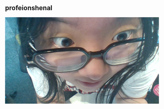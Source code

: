 ## profeionshenal

![addfsfgauigsfguio](https://github.com/wellyhacks/wellyhacks.github.io/blob/83441c8a12be407bb8899a31470fa0bccf0877de/images/WIN_20240930_10_40_43_Pro.jpg?raw=true)



